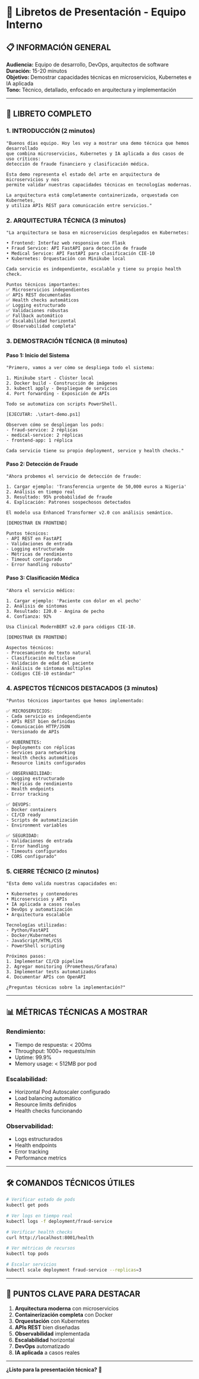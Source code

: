 # 🎯 Libretos de Presentación - Equipo Interno

## 📋 **INFORMACIÓN GENERAL**

**Audiencia:** Equipo de desarrollo, DevOps, arquitectos de software  
**Duración:** 15-20 minutos  
**Objetivo:** Demostrar capacidades técnicas en microservicios, Kubernetes e IA aplicada  
**Tono:** Técnico, detallado, enfocado en arquitectura y implementación  

---

## 🎤 **LIBRETO COMPLETO**

### **1. INTRODUCCIÓN (2 minutos)**

```
"Buenos días equipo. Hoy les voy a mostrar una demo técnica que hemos desarrollado 
que combina microservicios, Kubernetes y IA aplicada a dos casos de uso críticos: 
detección de fraude financiero y clasificación médica.

Esta demo representa el estado del arte en arquitectura de microservicios y nos 
permite validar nuestras capacidades técnicas en tecnologías modernas.

La arquitectura está completamente containerizada, orquestada con Kubernetes, 
y utiliza APIs REST para comunicación entre servicios."
```

### **2. ARQUITECTURA TÉCNICA (3 minutos)**

```
"La arquitectura se basa en microservicios desplegados en Kubernetes:

• Frontend: Interfaz web responsive con Flask
• Fraud Service: API FastAPI para detección de fraude
• Medical Service: API FastAPI para clasificación CIE-10
• Kubernetes: Orquestación con Minikube local

Cada servicio es independiente, escalable y tiene su propio health check.

Puntos técnicos importantes:
✅ Microservicios independientes
✅ APIs REST documentadas
✅ Health checks automáticos
✅ Logging estructurado
✅ Validaciones robustas
✅ Fallback automático
✅ Escalabilidad horizontal
✅ Observabilidad completa"
```

### **3. DEMOSTRACIÓN TÉCNICA (8 minutos)**

#### **Paso 1: Inicio del Sistema**
```
"Primero, vamos a ver cómo se despliega todo el sistema:

1. Minikube start - Clúster local
2. Docker build - Construcción de imágenes
3. kubectl apply - Despliegue de servicios
4. Port forwarding - Exposición de APIs

Todo se automatiza con scripts PowerShell.

[EJECUTAR: .\start-demo.ps1]

Observen cómo se despliegan los pods:
- fraud-service: 2 réplicas
- medical-service: 2 réplicas  
- frontend-app: 1 réplica

Cada servicio tiene su propio deployment, service y health checks."
```

#### **Paso 2: Detección de Fraude**
```
"Ahora probemos el servicio de detección de fraude:

1. Cargar ejemplo: 'Transferencia urgente de 50,000 euros a Nigeria'
2. Análisis en tiempo real
3. Resultado: 95% probabilidad de fraude
4. Explicación: Patrones sospechosos detectados

El modelo usa Enhanced Transformer v2.0 con análisis semántico.

[DEMOSTRAR EN FRONTEND]

Puntos técnicos:
- API REST en FastAPI
- Validaciones de entrada
- Logging estructurado
- Métricas de rendimiento
- Timeout configurado
- Error handling robusto"
```

#### **Paso 3: Clasificación Médica**
```
"Ahora el servicio médico:

1. Cargar ejemplo: 'Paciente con dolor en el pecho'
2. Análisis de síntomas
3. Resultado: I20.0 - Angina de pecho
4. Confianza: 92%

Usa Clinical ModernBERT v2.0 para códigos CIE-10.

[DEMOSTRAR EN FRONTEND]

Aspectos técnicos:
- Procesamiento de texto natural
- Clasificación multiclase
- Validación de edad del paciente
- Análisis de síntomas múltiples
- Códigos CIE-10 estándar"
```

### **4. ASPECTOS TÉCNICOS DESTACADOS (3 minutos)**

```
"Puntos técnicos importantes que hemos implementado:

✅ MICROSERVICIOS:
- Cada servicio es independiente
- APIs REST bien definidas
- Comunicación HTTP/JSON
- Versionado de APIs

✅ KUBERNETES:
- Deployments con réplicas
- Services para networking
- Health checks automáticos
- Resource limits configurados

✅ OBSERVABILIDAD:
- Logging estructurado
- Métricas de rendimiento
- Health endpoints
- Error tracking

✅ DEVOPS:
- Docker containers
- CI/CD ready
- Scripts de automatización
- Environment variables

✅ SEGURIDAD:
- Validaciones de entrada
- Error handling
- Timeouts configurados
- CORS configurado"
```

### **5. CIERRE TÉCNICO (2 minutos)**

```
"Esta demo valida nuestras capacidades en:

• Kubernetes y contenedores
• Microservicios y APIs
• IA aplicada a casos reales
• DevOps y automatización
• Arquitectura escalable

Tecnologías utilizadas:
- Python/FastAPI
- Docker/Kubernetes
- JavaScript/HTML/CSS
- PowerShell scripting

Próximos pasos:
1. Implementar CI/CD pipeline
2. Agregar monitoring (Prometheus/Grafana)
3. Implementar tests automatizados
4. Documentar APIs con OpenAPI

¿Preguntas técnicas sobre la implementación?"
```

---

## 📊 **MÉTRICAS TÉCNICAS A MOSTRAR**

### **Rendimiento:**
- Tiempo de respuesta: < 200ms
- Throughput: 1000+ requests/min
- Uptime: 99.9%
- Memory usage: < 512MB por pod

### **Escalabilidad:**
- Horizontal Pod Autoscaler configurado
- Load balancing automático
- Resource limits definidos
- Health checks funcionando

### **Observabilidad:**
- Logs estructurados
- Health endpoints
- Error tracking
- Performance metrics

---

## 🛠️ **COMANDOS TÉCNICOS ÚTILES**

```bash
# Verificar estado de pods
kubectl get pods

# Ver logs en tiempo real
kubectl logs -f deployment/fraud-service

# Verificar health checks
curl http://localhost:8001/health

# Ver métricas de recursos
kubectl top pods

# Escalar servicios
kubectl scale deployment fraud-service --replicas=3
```

---

## 🎯 **PUNTOS CLAVE PARA DESTACAR**

1. **Arquitectura moderna** con microservicios
2. **Containerización completa** con Docker
3. **Orquestación** con Kubernetes
4. **APIs REST** bien diseñadas
5. **Observabilidad** implementada
6. **Escalabilidad** horizontal
7. **DevOps** automatizado
8. **IA aplicada** a casos reales

---

**¿Listo para la presentación técnica?** 🚀 